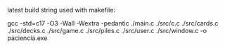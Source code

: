 latest build string used with makefile:

gcc -std=c17 -O3 -Wall -Wextra -pedantic ./main.c ./src/c.c ./src/cards.c ./src/decks.c ./src/game.c ./src/piles.c ./src/user.c ./src/window.c -o paciencia.exe
